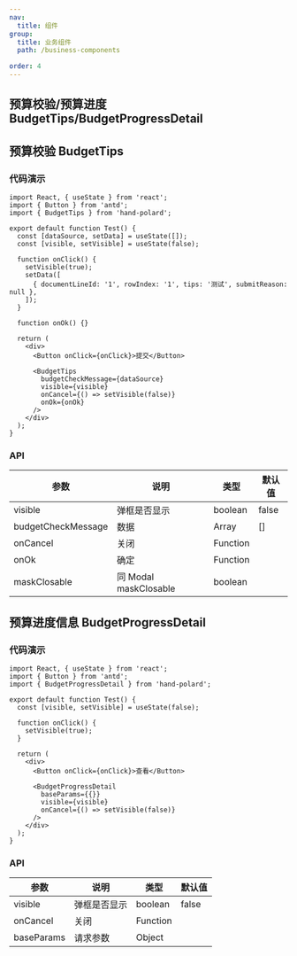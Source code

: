 ```yaml
---
nav:
  title: 组件
group:
  title: 业务组件
  path: /business-components

order: 4
---
```


## 预算校验/预算进度 BudgetTips/BudgetProgressDetail

## 预算校验 BudgetTips

### 代码演示

```tsx
import React, { useState } from 'react';
import { Button } from 'antd';
import { BudgetTips } from 'hand-polard';

export default function Test() {
  const [dataSource, setData] = useState([]);
  const [visible, setVisible] = useState(false);

  function onClick() {
    setVisible(true);
    setData([
      { documentLineId: '1', rowIndex: '1', tips: '测试', submitReason: null },
    ]);
  }

  function onOk() {}

  return (
    <div>
      <Button onClick={onClick}>提交</Button>

      <BudgetTips
        budgetCheckMessage={dataSource}
        visible={visible}
        onCancel={() => setVisible(false)}
        onOk={onOk}
      />
    </div>
  );
}
```

### API

| 参数               | 说明                  | 类型     | 默认值 |
| ------------------ | --------------------- | -------- | ------ |
| visible            | 弹框是否显示          | boolean  | false  |
| budgetCheckMessage | 数据                  | Array    | []     |
| onCancel           | 关闭                  | Function |        |
| onOk               | 确定                  | Function |        |
| maskClosable       | 同 Modal maskClosable | boolean  |

## 预算进度信息 BudgetProgressDetail

### 代码演示

```tsx
import React, { useState } from 'react';
import { Button } from 'antd';
import { BudgetProgressDetail } from 'hand-polard';

export default function Test() {
  const [visible, setVisible] = useState(false);

  function onClick() {
    setVisible(true);
  }

  return (
    <div>
      <Button onClick={onClick}>查看</Button>

      <BudgetProgressDetail
        baseParams={{}}
        visible={visible}
        onCancel={() => setVisible(false)}
      />
    </div>
  );
}
```

### API

| 参数       | 说明         | 类型     | 默认值 |
| ---------- | ------------ | -------- | ------ |
| visible    | 弹框是否显示 | boolean  | false  |
| onCancel   | 关闭         | Function |        |
| baseParams | 请求参数     | Object   |        |
